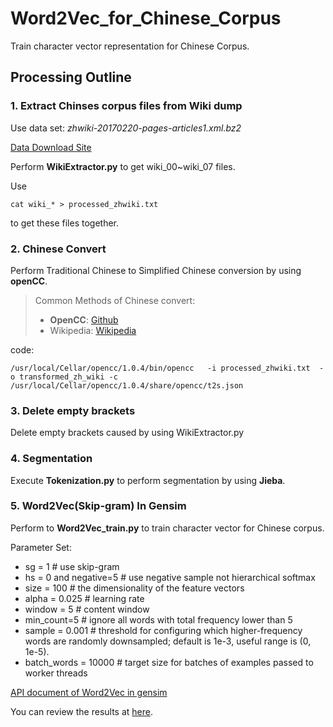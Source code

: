 # Word2Vec_for_Chinese_Corpus
Train character vector representation for Chinese Corpus.
## Processing Outline

### 1. Extract Chinses corpus files from Wiki dump

Use data set: *zhwiki-20170220-pages-articles1.xml.bz2*

[Data Download Site](http://wikimedia.bytemark.co.uk/zhwiki/20170220/)


Perform **WikiExtractor.py** to get wiki\_00~wiki\_07 files.

Use

```
cat wiki_* > processed_zhwiki.txt
```
to get these files together.


### 2. Chinese Convert

Perform Traditional Chinese to Simplified Chinese conversion by using **openCC**.
> Common Methods of Chinese convert:
> 
> - **OpenCC**: [Github](https://github.com/BYVoid/OpenCC#installation-安裝)
> - Wikipedia: [Wikipedia](https://zh.wikipedia.org/wiki/Wikipedia:繁简处理)

code:
```
/usr/local/Cellar/opencc/1.0.4/bin/opencc   -i processed_zhwiki.txt  -o transformed_zh_wiki -c /usr/local/Cellar/opencc/1.0.4/share/opencc/t2s.json 
```

### 3. Delete empty brackets 
Delete empty brackets caused by using WikiExtractor.py

### 4. Segmentation

Execute **Tokenization.py** to perform segmentation by using **Jieba**. 


### 5. Word2Vec(Skip-gram) In Gensim

Perform to **Word2Vec\_train.py** to train character vector for Chinese corpus.

Parameter Set:

- sg = 1 # use skip-gram
- hs = 0 and negative=5 # use negative sample not hierarchical softmax
- size = 100 # the dimensionality of the feature vectors
- alpha = 0.025 #  learning rate
- window = 5 # content window
- min_count=5 # ignore all words with total frequency lower than 5
- sample = 0.001 # threshold for configuring which higher-frequency words are randomly downsampled; default is 1e-3, useful range is (0, 1e-5).
- batch_words = 10000 # target size for batches of examples passed to worker threads 


[API document of Word2Vec in gensim](https://radimrehurek.com/gensim/models/word2vec.html#gensim.models.word2vec.LineSentence)

You can review the results at [here](https://www.dropbox.com/sh/eqftsar7jwmw375/AADxdbI6ueB5vTjHYIpaXn8Za?dl=0).
